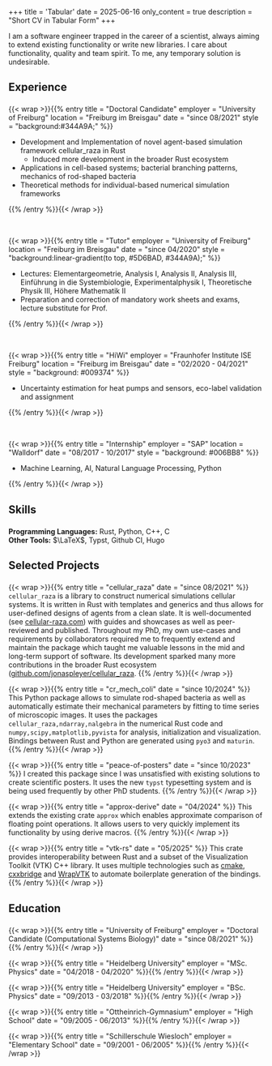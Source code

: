 +++
title = 'Tabular'
date = 2025-06-16
only_content = true
description = "Short CV in Tabular Form"
+++

<style>
h1,h2 {
    padding-bottom: 8px;
    margin-bottom: 8px;
    border-bottom: solid 1px var(--color-border-post);
}
</style>

I am a software engineer trapped in the career of a scientist, always aiming to extend existing
functionality or write new libraries.
I care about functionality, quality and team spirit.
To me, any temporary solution is undesirable.

## Experience

{{< wrap >}}{{% entry
    title = "Doctoral Candidate"
    employer = "University of Freiburg"
    location = "Freiburg im Breisgau"
    date = "since 08/2021"
    style = "background:#344A9A;"
%}}

- Development and Implementation of novel agent-based simulation framework cellular_raza in Rust
    - Induced more development in the broader Rust ecosystem
- Applications in cell-based systems; bacterial branching patterns, mechanics of rod-shaped bacteria
- Theoretical methods for individual-based numerical simulation frameworks

{{% /entry %}}{{< /wrap >}}

<br>

{{< wrap >}}{{% entry
    title = "Tutor"
    employer = "University of Freiburg"
    location = "Freiburg im Breisgau"
    date = "since 04/2020"
    style = "background:linear-gradient(to top, #5D6BAD, #344A9A);"
%}}

- Lectures: Elementargeometrie, Analysis I, Analysis II, Analysis III, Einführung in die
  Systembiologie, Experimentalphysik I, Theoretische Physik III, Höhere Mathematik II
- Preparation and correction of mandatory work sheets and exams, lecture substitute for Prof.

{{% /entry %}}{{< /wrap >}}

<br>

{{< wrap >}}{{% entry
    title = "HiWi"
    employer = "Fraunhofer Institute ISE Freiburg"
    location = "Freiburg im Breisgau"
    date = "02/2020 - 04/2021"
    style = "background: #009374"
%}}

- Uncertainty estimation for heat pumps and sensors, eco-label validation and assignment

{{% /entry %}}{{< /wrap >}}

<br>

{{< wrap >}}{{% entry
    title = "Internship"
    employer = "SAP"
    location = "Walldorf"
    date = "08/2017 - 10/2017"
    style = "background: #006BB8"
%}}

- Machine Learning, AI, Natural Language Processing, Python

{{% /entry %}}{{< /wrap >}}

## Skills

**Programming Languages:** Rust, Python, C++, C<br>
**Other Tools:** $\LaTeX$, Typst, Github CI, Hugo

## Selected Projects

{{< wrap >}}{{% entry
    title = "cellular_raza"
    date = "since 08/2021"
%}}
`cellular_raza` is a library to construct numerical simulations cellular systems.
It is written in Rust with templates and generics and thus allows for user-defined
designs of agents from a clean slate.
It is well-documented (see [cellular-raza.com](https://cellular-raza.com))
with guides and showcases as well as peer-reviewed and published.
Throughout my PhD, my own use-cases and requirements by collaborators required me to
frequently extend and maintain the package which taught me valuable lessons in the mid and
long-term support of software.
Its development sparked many more contributions in the broader Rust ecosystem
([github.com/jonaspleyer/cellular_raza](https://github.com/jonaspleyer).
{{% /entry %}}{{< /wrap >}}

{{< wrap >}}{{% entry
    title = "cr_mech_coli"
    date = "since 10/2024"
%}}
This Python package allows to simulate rod-shaped bacteria as well as automatically estimate
their mechanical parameters by fitting to time series of microscopic images.
It uses the packages `cellular_raza,ndarray,nalgebra` in the numerical Rust code and
`numpy,scipy,matplotlib,pyvista` for analysis, initialization and visualization.
Bindings between Rust and Python are generated using `pyo3` and `maturin`.
{{% /entry %}}{{< /wrap >}}

{{< wrap >}}{{% entry
    title = "peace-of-posters"
    date = "since 10/2023"
%}}
I created this package since I was unsatisfied with existing solutions to create scientific posters.
It uses the new `typst` typesetting system and is being used frequently by other PhD students.
{{% /entry %}}{{< /wrap >}}

{{< wrap >}}{{% entry
    title = "approx-derive"
    date = "04/2024"
%}}
This extends the existing crate `approx` which enables approximate comparison of floating point
operations.
It allows users to very quickly implement its functionality by using derive macros.
{{% /entry %}}{{< /wrap >}}

{{< wrap >}}{{% entry
    title = "vtk-rs"
    date = "05/2025"
%}}
This crate provides interoperability between Rust and a subset of the Visualization Toolkit (VTK)
C++ library.
It uses multiple technologies such as [cmake](https://cmake.org), [cxxbridge](https://cxx.rs)
and [WrapVTK](https://vtk.org) to automate boilerplate generation of the bindings.
{{% /entry %}}{{< /wrap >}}

## Education

{{< wrap >}}{{% entry
    title = "University of Freiburg"
    employer = "Doctoral Candidate (Computational Systems Biology)"
    date = "since 08/2021"
%}}{{% /entry %}}{{< /wrap >}}

{{< wrap >}}{{% entry
    title = "Heidelberg University"
    employer = "MSc. Physics"
    date = "04/2018 - 04/2020"
%}}{{% /entry %}}{{< /wrap >}}

{{< wrap >}}{{% entry
    title = "Heidelberg University"
    employer = "BSc. Physics"
    date = "09/2013 - 03/2018"
%}}{{% /entry %}}{{< /wrap >}}

{{< wrap >}}{{% entry
    title = "Ottheinrich-Gymnasium"
    employer = "High School"
    date = "09/2005 - 06/2013"
%}}{{% /entry %}}{{< /wrap >}}

{{< wrap >}}{{% entry
    title = "Schillerschule Wiesloch"
    employer = "Elementary School"
    date = "09/2001 - 06/2005"
%}}{{% /entry %}}{{< /wrap >}}
